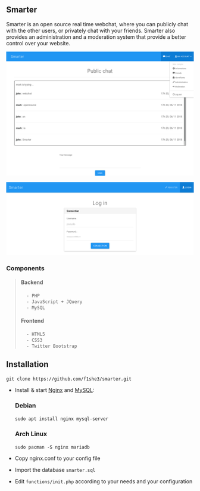 ## Smarter ##

Smarter is an open source real time webchat, where you can publicly chat with
the other users, or privately chat with your friends. Smarter also provides an
administration and a moderation system that provide a better control over your
website.

![Chat page](https://raw.githubusercontent.com/f1she3/smarter/master/screenshots/chat.png?raw=true "Smarter")

![Login page](https://raw.githubusercontent.com/f1she3/smarter/master/screenshots/login.png?raw=true "Login")

### Components ###
>	#### Backend ####
>		- PHP
>		- JavaScript + JQuery
> 		- MySQL
>	#### Frontend ####
>		- HTML5
>		- CSS3
>		- Twitter Bootstrap
## Installation ##
```
git clone https://github.com/f1she3/smarter.git
```
- Install & start [Nginx](https://nginx.org/) and [MySQL](https://mariadb.org/): 
  ### Debian ###
  `sudo apt install nginx mysql-server`
  ### Arch Linux ###
  `sudo pacman -S nginx mariadb`

- Copy nginx.conf to your config file
- Import the database `smarter.sql`
- Edit `functions/init.php` according to your needs and your configuration
